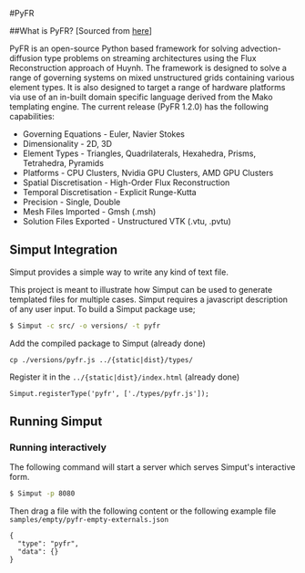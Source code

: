 #PyFR

##What is PyFR?
[Sourced from [here](http://www.pyfr.org/#overview)]

PyFR is an open-source Python based framework for solving advection-diffusion type problems on streaming architectures using the Flux Reconstruction approach of Huynh. The framework is designed to solve a range of governing systems on mixed unstructured grids containing various element types. It is also designed to target a range of hardware platforms via use of an in-built domain specific language derived from the Mako templating engine. The current release (PyFR 1.2.0) has the following capabilities:

- Governing Equations - Euler, Navier Stokes
- Dimensionality - 2D, 3D
- Element Types - Triangles, Quadrilaterals, Hexahedra, Prisms, Tetrahedra, Pyramids
- Platforms - CPU Clusters, Nvidia GPU Clusters, AMD GPU Clusters
- Spatial Discretisation - High-Order Flux Reconstruction
- Temporal Discretisation - Explicit Runge-Kutta
- Precision - Single, Double
- Mesh Files Imported - Gmsh (.msh)
- Solution Files Exported - Unstructured VTK (.vtu, .pvtu)

## Simput Integration

Simput provides a simple way to write any kind of text file.

This project is meant to illustrate how Simput can be used to generate
templated files for multiple cases. Simput requires a javascript description of
any user input. To build a Simput package use;

```sh
$ Simput -c src/ -o versions/ -t pyfr
```

Add the compiled package to Simput (already done)

```
cp ./versions/pyfr.js ../{static|dist}/types/
```

Register it in the `../{static|dist}/index.html` (already done)

```
Simput.registerType('pyfr', ['./types/pyfr.js']);
```

## Running Simput

### Running interactively
The following command will start a server which serves Simput's interactive form.

```sh
$ Simput -p 8080
```

Then drag a file with the following content or the following example file `samples/empty/pyfr-empty-externals.json`

```
{
  "type": "pyfr",
  "data": {}
}
```
